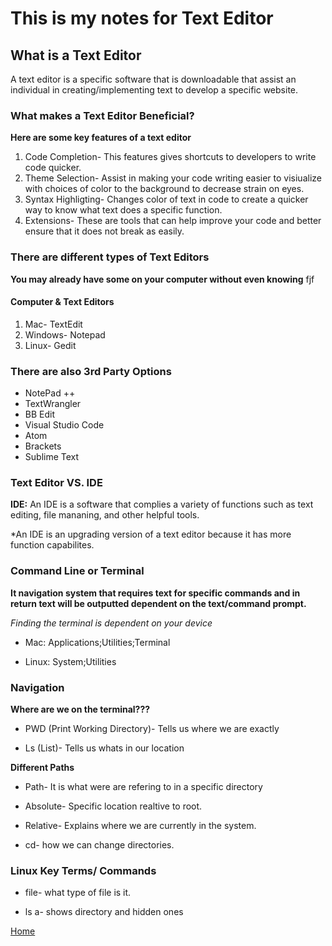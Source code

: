 # This is my notes for Text Editor

## What is a Text Editor 

A text editor is a specific software that is downloadable that assist an individual in creating/implementing text to develop a specific website. 

### What makes a Text Editor Beneficial? 

**Here are some key features of a text editor**

1. Code Completion- This features gives shortcuts to developers to write code quicker.
3. Theme Selection- Assist in making your code writing easier to visiualize with choices of color to the background to decrease strain on eyes.
4. Syntax Highligting- Changes color of text in code to create a quicker way to know what text does a specific function.
5. Extensions- These are tools that can help improve your code and better ensure that it does not break as easily.

### There are different types of Text Editors 

**You may already have some on your computer without even knowing**
fjf
#### Computer & Text Editors 

1. Mac- TextEdit
2. Windows- Notepad
3. Linux- Gedit

### There are also 3rd Party Options 

* NotePad ++
* TextWrangler
* BB Edit
* Visual Studio Code
* Atom
* Brackets 
* Sublime Text

### Text Editor VS. IDE

**IDE:** An IDE is a software that complies a variety of functions such as text editing, file mananing, and other helpful tools. 

*An IDE is an upgrading version of a text editor because it has more function capabilites. 


### Command Line or Terminal 

**It navigation system that requires text for specific commands and in return text will be outputted dependent on the text/command prompt.**

*Finding the terminal is dependent on your device* 

* Mac: Applications;Utilities;Terminal

* Linux: System;Utilities

### Navigation

**Where are we on the terminal???** 

* PWD (Print Working Directory)- Tells us where we are exactly 

* Ls (List)- Tells us whats in our location 

**Different Paths**

* Path- It is what were are refering to in a specific directory

* Absolute- Specific location realtive to root.

* Relative- Explains where we are currently in the system.

* cd- how we can change directories.

### Linux Key Terms/ Commands 

* file- what type of file is it. 

* ls a- shows directory and hidden ones

[Home](https://quekicruz.github.io/reading-notes/)






